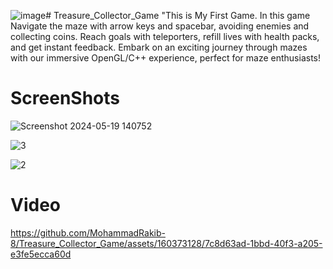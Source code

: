 ![image](https://github.com/MohammadRakib-8/Treasure_Collector_Game/assets/160373128/d3644080-343d-46f3-9ef6-abf49a344059)# Treasure_Collector_Game
"This is My First Game. In this game Navigate the maze with arrow keys and spacebar, avoiding enemies and collecting coins. Reach goals with teleporters, refill lives with health packs, and get instant feedback. Embark on an exciting journey through mazes with our immersive OpenGL/C++ experience, perfect for maze enthusiasts!

# ScreenShots

![Screenshot 2024-05-19 140752](https://github.com/MohammadRakib-8/Treasure_Collector_Game/assets/160373128/2fad8fb3-8dca-4151-9f0d-be603a4cff8e)

![3](https://github.com/MohammadRakib-8/Treasure_Collector_Game/assets/160373128/cb97cabc-c2e2-41df-a0e4-f09d789f2073)

![2](https://github.com/MohammadRakib-8/Treasure_Collector_Game/assets/160373128/88cabb98-318d-4513-b5b8-f00fb7fb05f7)


# Video

https://github.com/MohammadRakib-8/Treasure_Collector_Game/assets/160373128/7c8d63ad-1bbd-40f3-a205-e3fe5ecca60d





